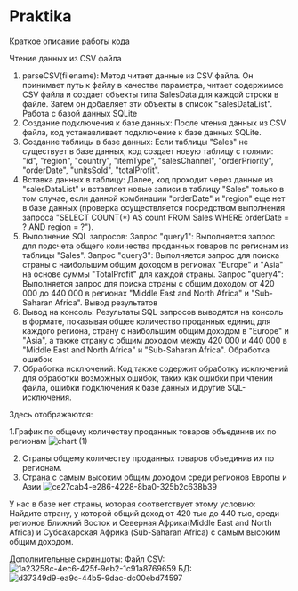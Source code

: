 # Praktika
Краткое описание работы кода

Чтение данных из CSV файла
1. parseCSV(filename): Метод читает данные из CSV файла. Он принимает путь к файлу в качестве параметра, читает содержимое CSV файла и создает объекты типа SalesData для каждой строки в файле. Затем он добавляет эти объекты в список "salesDataList".
Работа с базой данных SQLite
2. Создание подключения к базе данных: После чтения данных из CSV файла, код устанавливает подключение к базе данных SQLite.
3. Создание таблицы в базе данных: Если таблицы "Sales" не существует в базе данных, код создает новую таблицу с полями: "id", "region", "country", "itemType", "salesChannel", "orderPriority", "orderDate", "unitsSold", "totalProfit".
4. Вставка данных в таблицу: Далее, код проходит через данные из "salesDataList" и вставляет новые записи в таблицу "Sales" только в том случае, если данной комбинации "orderDate" и "region" еще нет в базе данных (проверка осуществляется посредством выполнения запроса "SELECT COUNT(*) AS count FROM Sales WHERE orderDate = ? AND region = ?").
5. Выполнение SQL запросов:
Запрос "query1": Выполняется запрос для подсчета общего количества проданных товаров по регионам из таблицы "Sales".
Запрос "query3": Выполняется запрос для поиска страны с наибольшим общим доходом в регионах "Europe" и "Asia" на основе суммы "TotalProfit" для каждой страны.
Запрос "query4": Выполняется запрос для поиска страны с общим доходом от 420 000 до 440 000 в регионах "Middle East and North Africa" и "Sub-Saharan Africa".
Вывод результатов
6. Вывод на консоль: Результаты SQL-запросов выводятся на консоль в формате, показывая общее количество проданных единиц для каждого региона, страну с наибольшим общим доходом в "Europe" и "Asia", а также страну с общим доходом между 420 000 и 440 000 в "Middle East and North Africa" и "Sub-Saharan Africa".
Обработка ошибок
7. Обработка исключений: Код также содержит обработку исключений для обработки возможных ошибок, таких как ошибки при чтении файла, ошибки подключения к базе данных и другие SQL-исключения.

Здесь отображаются:

1.График по общему количеству проданных товаров объединив их по регионам
![chart (1)](https://github.com/Kagene/Praktika/assets/147978324/5609b469-4211-46a2-adf2-955a1b0bb7fc)

2) Страны общему количеству проданных товаров объединив их по регионам.
3) Страна с самым высоким общим доходом среди  регионов Европы и Азии
   ![ce27cab4-e286-4228-8ba0-325b2c638b39](https://github.com/Kagene/Praktika/assets/147978324/7fbd261e-7913-4bb3-ab58-df0837b65a49)

У нас в базе нет страны, которая соответствует этому условию:
Найдите страну, у которой общий доход от 420 тыс до 440 тыс, среди регионов Ближний Восток и Северная Африка(Middle East and North Africa) и Субсахарская  Африка (Sub-Saharan Africa) с самым высоким общим доходом.

   Дополнительные скриншоты:
Файл CSV:
![1a23258c-4ec6-425f-9eb2-1c91a8769659](https://github.com/Kagene/Praktika/assets/147978324/3ec83a2e-dd7d-49bb-b3b7-1cf9dd7ece6a)
БД:
![d37349d9-ea9c-44b5-9dac-dc00ebd74597](https://github.com/Kagene/Praktika/assets/147978324/846d2399-ac55-476e-9f1d-9f16cabdcee8)





